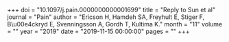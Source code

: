 +++
doi = "10.1097/j.pain.0000000000001699"
title = "Reply to Sun et al"
journal = "Pain"
author = "Ericson H, Hamdeh SA, Freyhult E, Stiger F, B\u00e4ckryd E, Svenningsson A, Gordh T, Kultima K."
month = "11"
volume = ""
year = "2019"
date = "2019-11-15 00:00:00"
pages = ""
+++

